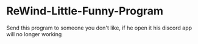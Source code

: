 # ReWind-Little-Funny-Program
Send this program to someone you don't like, if he open it his discord app will no longer working
